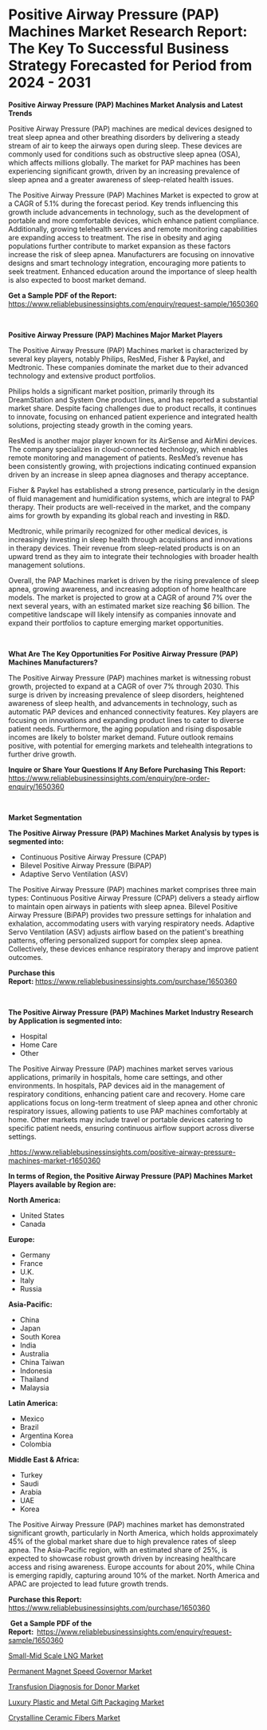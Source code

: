 <p><h1>Positive Airway Pressure (PAP) Machines Market Research Report: The Key To Successful Business Strategy Forecasted for Period from 2024 - 2031</h1></p><p><strong>Positive Airway Pressure (PAP) Machines Market Analysis and Latest Trends</strong></p>
<p><p>Positive Airway Pressure (PAP) machines are medical devices designed to treat sleep apnea and other breathing disorders by delivering a steady stream of air to keep the airways open during sleep. These devices are commonly used for conditions such as obstructive sleep apnea (OSA), which affects millions globally. The market for PAP machines has been experiencing significant growth, driven by an increasing prevalence of sleep apnea and a greater awareness of sleep-related health issues.</p><p>The Positive Airway Pressure (PAP) Machines Market is expected to grow at a CAGR of 5.1% during the forecast period. Key trends influencing this growth include advancements in technology, such as the development of portable and more comfortable devices, which enhance patient compliance. Additionally, growing telehealth services and remote monitoring capabilities are expanding access to treatment. The rise in obesity and aging populations further contribute to market expansion as these factors increase the risk of sleep apnea. Manufacturers are focusing on innovative designs and smart technology integration, encouraging more patients to seek treatment. Enhanced education around the importance of sleep health is also expected to boost market demand.</p></p>
<p><strong>Get a Sample PDF of the Report:&nbsp;</strong> <a href="https://www.reliablebusinessinsights.com/enquiry/request-sample/1650360?utm_campaign=41&utm_medium=2&utm_source=Github&utm_content=ia&utm_term=08122024&utm_id=positive-airway-pressure-pap-machines">https://www.reliablebusinessinsights.com/enquiry/request-sample/1650360</a></p>
<p>&nbsp;</p>
<p><strong>Positive Airway Pressure (PAP) Machines Major Market Players</strong></p>
<p><p>The Positive Airway Pressure (PAP) Machines market is characterized by several key players, notably Philips, ResMed, Fisher & Paykel, and Medtronic. These companies dominate the market due to their advanced technology and extensive product portfolios.</p><p>Philips holds a significant market position, primarily through its DreamStation and System One product lines, and has reported a substantial market share. Despite facing challenges due to product recalls, it continues to innovate, focusing on enhanced patient experience and integrated health solutions, projecting steady growth in the coming years.</p><p>ResMed is another major player known for its AirSense and AirMini devices. The company specializes in cloud-connected technology, which enables remote monitoring and management of patients. ResMed’s revenue has been consistently growing, with projections indicating continued expansion driven by an increase in sleep apnea diagnoses and therapy acceptance.</p><p>Fisher & Paykel has established a strong presence, particularly in the design of fluid management and humidification systems, which are integral to PAP therapy. Their products are well-received in the market, and the company aims for growth by expanding its global reach and investing in R&D.</p><p>Medtronic, while primarily recognized for other medical devices, is increasingly investing in sleep health through acquisitions and innovations in therapy devices. Their revenue from sleep-related products is on an upward trend as they aim to integrate their technologies with broader health management solutions.</p><p>Overall, the PAP Machines market is driven by the rising prevalence of sleep apnea, growing awareness, and increasing adoption of home healthcare models. The market is projected to grow at a CAGR of around 7% over the next several years, with an estimated market size reaching $6 billion. The competitive landscape will likely intensify as companies innovate and expand their portfolios to capture emerging market opportunities.</p></p>
<p>&nbsp;</p>
<p><strong>What Are The Key Opportunities For Positive Airway Pressure (PAP) Machines Manufacturers?</strong></p>
<p><p>The Positive Airway Pressure (PAP) machines market is witnessing robust growth, projected to expand at a CAGR of over 7% through 2030. This surge is driven by increasing prevalence of sleep disorders, heightened awareness of sleep health, and advancements in technology, such as automatic PAP devices and enhanced connectivity features. Key players are focusing on innovations and expanding product lines to cater to diverse patient needs. Furthermore, the aging population and rising disposable incomes are likely to bolster market demand. Future outlook remains positive, with potential for emerging markets and telehealth integrations to further drive growth.</p></p>
<p><strong>Inquire or Share Your Questions If Any Before Purchasing This Report:</strong> <a href="https://www.reliablebusinessinsights.com/enquiry/pre-order-enquiry/1650360?utm_campaign=41&utm_medium=2&utm_source=Github&utm_content=ia&utm_term=08122024&utm_id=positive-airway-pressure-pap-machines">https://www.reliablebusinessinsights.com/enquiry/pre-order-enquiry/1650360</a></p>
<p>&nbsp;</p>
<p><strong>Market Segmentation</strong></p>
<p><strong>The Positive Airway Pressure (PAP) Machines Market Analysis by types is segmented into:</strong></p>
<p><ul><li>Continuous Positive Airway Pressure (CPAP)</li><li>Bilevel Positive Airway Pressure (BiPAP)</li><li>Adaptive Servo Ventilation (ASV)</li></ul></p>
<p><p>The Positive Airway Pressure (PAP) machines market comprises three main types: Continuous Positive Airway Pressure (CPAP) delivers a steady airflow to maintain open airways in patients with sleep apnea. Bilevel Positive Airway Pressure (BiPAP) provides two pressure settings for inhalation and exhalation, accommodating users with varying respiratory needs. Adaptive Servo Ventilation (ASV) adjusts airflow based on the patient's breathing patterns, offering personalized support for complex sleep apnea. Collectively, these devices enhance respiratory therapy and improve patient outcomes.</p></p>
<p><strong>Purchase this Report:&nbsp;</strong><a href="https://www.reliablebusinessinsights.com/purchase/1650360?utm_campaign=41&utm_medium=2&utm_source=Github&utm_content=ia&utm_term=08122024&utm_id=positive-airway-pressure-pap-machines">https://www.reliablebusinessinsights.com/purchase/1650360</a></p>
<p>&nbsp;</p>
<p><strong>The Positive Airway Pressure (PAP) Machines Market Industry Research by Application is segmented into:</strong></p>
<p><ul><li>Hospital</li><li>Home Care</li><li>Other</li></ul></p>
<p><p>The Positive Airway Pressure (PAP) machines market serves various applications, primarily in hospitals, home care settings, and other environments. In hospitals, PAP devices aid in the management of respiratory conditions, enhancing patient care and recovery. Home care applications focus on long-term treatment of sleep apnea and other chronic respiratory issues, allowing patients to use PAP machines comfortably at home. Other markets may include travel or portable devices catering to specific patient needs, ensuring continuous airflow support across diverse settings.</p></p>
<p><a href="https://www.reliablebusinessinsights.com/positive-airway-pressure-machines-market-r1650360?utm_campaign=41&utm_medium=2&utm_source=Github&utm_content=ia&utm_term=08122024&utm_id=positive-airway-pressure-pap-machines">&nbsp;https://www.reliablebusinessinsights.com/positive-airway-pressure-machines-market-r1650360</a></p>
<p><strong>In terms of Region, the Positive Airway Pressure (PAP) Machines Market Players available by Region are:</strong></p>
<p>
    <p> <strong> North America: </strong>
        <ul>
            <li>United States</li>
            <li>Canada</li>
        </ul>
        </p> 
    <p> <strong> Europe: </strong>
        <ul>
            <li>Germany</li>
            <li>France</li>
            <li>U.K.</li>
            <li>Italy</li>
            <li>Russia</li>
        </ul>
        </p> 
    <p> <strong> Asia-Pacific: </strong>
        <ul>
            <li>China</li>
            <li>Japan</li>
            <li>South Korea</li>
            <li>India</li>
            <li>Australia</li>
            <li>China Taiwan</li>
            <li>Indonesia</li>
            <li>Thailand</li>
            <li>Malaysia</li>
        </ul>
        </p> 
    <p> <strong> Latin America: </strong>
        <ul>
            <li>Mexico</li>
            <li>Brazil</li>
            <li>Argentina Korea</li>
            <li>Colombia</li>
        </ul>
        </p> 
    <p> <strong> Middle East & Africa: </strong>
        <ul>
            <li>Turkey</li>
            <li>Saudi</li>
            <li>Arabia</li>
            <li>UAE</li>
            <li>Korea</li>
        </ul>
    </p>
    </p>
<p><p>The Positive Airway Pressure (PAP) machines market has demonstrated significant growth, particularly in North America, which holds approximately 45% of the global market share due to high prevalence rates of sleep apnea. The Asia-Pacific region, with an estimated share of 25%, is expected to showcase robust growth driven by increasing healthcare access and rising awareness. Europe accounts for about 20%, while China is emerging rapidly, capturing around 10% of the market. North America and APAC are projected to lead future growth trends.</p></p>
<p><strong>Purchase this Report: </strong><a href="https://www.reliablebusinessinsights.com/purchase/1650360?utm_campaign=41&utm_medium=2&utm_source=Github&utm_content=ia&utm_term=08122024&utm_id=positive-airway-pressure-pap-machines">https://www.reliablebusinessinsights.com/purchase/1650360</a></p>
<p>&nbsp;<strong>Get a Sample PDF of the Report:&nbsp;&nbsp;</strong><a href="https://www.reliablebusinessinsights.com/enquiry/request-sample/1650360?utm_campaign=41&utm_medium=2&utm_source=Github&utm_content=ia&utm_term=08122024&utm_id=positive-airway-pressure-pap-machines">https://www.reliablebusinessinsights.com/enquiry/request-sample/1650360</a></p>
<p><strong></strong></p>
<p><p><a href="https://www.linkedin.com/pulse/the-sympatico-insight-9odme?utm_campaign=41&utm_medium=2&utm_source=Github&utm_content=ia&utm_term=08122024&utm_id=positive-airway-pressure-pap-machines">Small-Mid Scale LNG Market</a></p><p><a href="https://issuu.com/reportprime-2/docs/permanent-magnet-speed-governor-market-size-2030.p?utm_campaign=41&utm_medium=2&utm_source=Github&utm_content=ia&utm_term=08122024&utm_id=positive-airway-pressure-pap-machines">Permanent Magnet Speed Governor Market</a></p><p><a href="https://issuu.com/reportprime-2/docs/transfusion-diagnosis-for-donor-market-size-2030.p?utm_campaign=41&utm_medium=2&utm_source=Github&utm_content=ia&utm_term=08122024&utm_id=positive-airway-pressure-pap-machines">Transfusion Diagnosis for Donor Market</a></p><p><a href="https://www.linkedin.com/pulse/luxury-plastic-metal-gift-packaging-market-analysis-size-share-l8zmc?utm_campaign=41&utm_medium=2&utm_source=Github&utm_content=ia&utm_term=08122024&utm_id=positive-airway-pressure-pap-machines">Luxury Plastic and Metal Gift Packaging Market</a></p><p><a href="https://github.com/deonnamcelhi0/Market-Research-Report-List-1/blob/main/crystalline-ceramic-fibers-market.md?utm_campaign=41&utm_medium=2&utm_source=Github&utm_content=ia&utm_term=08122024&utm_id=positive-airway-pressure-pap-machines">Crystalline Ceramic Fibers Market</a></p></p>